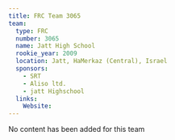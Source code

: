 ```yaml
---
title: FRC Team 3065
team:
  type: FRC
  number: 3065
  name: Jatt High School
  rookie_year: 2009
  location: Jatt, HaMerkaz (Central), Israel
  sponsors:
    - SRT
    - Aliso ltd.
    - jatt Highschool
  links:
    Website: 
---
```

No content has been added for this team